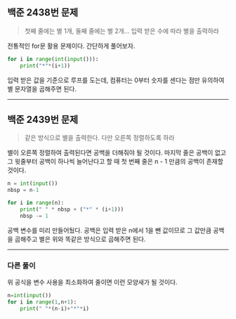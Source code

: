 ## 백준 2438번 문제

> 첫째 줄에는 별 1개, 둘째 줄에는 별 2개... 입력 받은 수에 따라 별을 출력하라

전통적인 for문 활용 문제이다. 간단하게 풀어보자.

```python
for i in range(int(input())):
    print("*"*(i+1))
```

입력 받은 값을 기준으로 루프를 도는데, 컴퓨터는 0부터 숫자를 센다는 점만 유의하여 별 문자열을 곱해주면 된다.

---

## 백준 2439번 문제

> 같은 방식으로 별을 출력한다. 다만 오른쪽 정렬하도록 하라

별이 오른쪽 정렬하여 출력된다면 공백을 더해줘야 될 것이다. 마지막 줄은 공백이 없고 그 윗줄부터 공백이 하나씩 늘어난다고 할 때 첫 번째 줄은 n - 1 만큼의 공백이 존재할 것이다.

```python
n = int(input())
nbsp = n-1

for i in range(n):
    print(" " * nbsp + ("*" * (i+1)))
    nbsp -= 1
```

공백 변수를 미리 만들어뒀다. 공백은 입력 받은 n에서 1을 뺀 값이므로 그 값만큼 공백을 곱해주고 별은 위와 똑같은 방식으로 곱해주면 된다.

---

### 다른 풀이

위 공식을 변수 사용을 최소화하여 줄이면 이런 모양새가 될 것이다.

```python
n=int(input())
for i in range(1,n+1):
    print(" "*(n-i)+"*"*i)
```